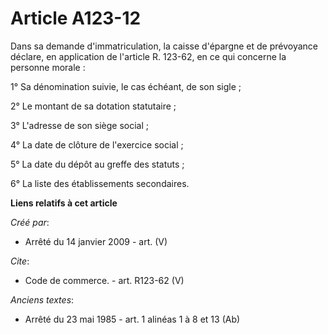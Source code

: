 # Article A123-12

Dans sa demande d'immatriculation, la caisse d'épargne et de prévoyance déclare, en application de l'article R. 123-62, en ce
qui concerne la personne morale :

1° Sa dénomination suivie, le cas échéant, de son sigle ; 

2° Le montant de sa dotation statutaire ;

3° L'adresse de son siège social ;

4° La date de clôture de l'exercice social ;

5° La date du dépôt au greffe des statuts ;

6° La liste des établissements secondaires.

**Liens relatifs à cet article**

_Créé par_:

  - Arrêté du 14 janvier 2009 - art. (V)

_Cite_:

  - Code de commerce. - art. R123-62 (V)

_Anciens textes_:

  - Arrêté du 23 mai 1985 - art. 1 alinéas 1 à 8 et 13 (Ab)
